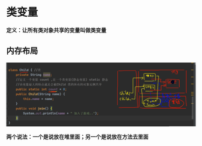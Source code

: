 # 类变量
**定义：让所有类对象共享的变量叫做类变量**
## 内存布局
![输入图片说明](/imgs/2024-07-15/TKlVSoQEn3fnyrBP.png)

**两个说法：一个是说放在堆里面；另一个是说放在方法去里面**
<!--stackedit_data:
eyJoaXN0b3J5IjpbLTE0ODE5MTQyNjMsMjAwODM4NzY5NywtMj
AyODcwMTExXX0=
-->